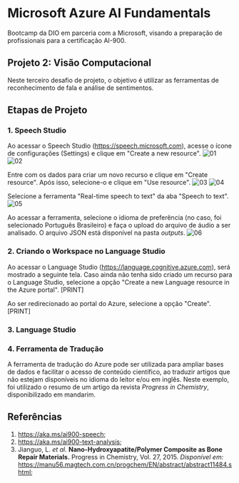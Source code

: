 # Microsoft Azure AI Fundamentals

Bootcamp da DIO em parceria com a Microsoft, visando a preparação de profissionais para a certificação AI-900.

## Projeto 2: Visão Computacional

Neste terceiro desafio de projeto, o objetivo é utilizar as ferramentas de reconhecimento de fala e análise de sentimentos. 

## Etapas de Projeto

### 1. Speech Studio

Ao acessar o Speech Studio (https://speech.microsoft.com), acesse o ícone de configurações (Settings) e clique em "Create a new resource".
![01](https://github.com/mkatzor36/dioBootcampAI900_projeto3/assets/54877987/e587e62b-b929-45a0-aa6f-c1d08c76d744)
![02](https://github.com/mkatzor36/dioBootcampAI900_projeto3/assets/54877987/8cd405ee-93ab-4314-8d02-46228a8c74fe)

Entre com os dados para criar um novo recurso e clique em "Create resource". Após isso, selecione-o e clique em "Use resource".
![03](https://github.com/mkatzor36/dioBootcampAI900_projeto3/assets/54877987/85b983b3-3e7a-48b3-aabe-537c840829a4)
![04](https://github.com/mkatzor36/dioBootcampAI900_projeto3/assets/54877987/1e1f03f0-d687-4d76-b92b-7bcb40c3eb22)

Selecione a ferramenta "Real-time speech to text" da aba "Speech to text".
![05](https://github.com/mkatzor36/dioBootcampAI900_projeto3/assets/54877987/917125ed-35c1-4951-b41b-5a33d7c75e20)

Ao acessar a ferramenta, selecione o idioma de preferência (no caso, foi selecionado Português Brasileiro) e faça o upload do arquivo de áudio a ser analisado. O arquivo JSON está disponível na pasta *outputs*.
![06](https://github.com/mkatzor36/dioBootcampAI900_projeto3/assets/54877987/542362cd-5c63-48ed-9c72-420c3162fe64)

### 2. Criando o Workspace no Language Studio

Ao acessar o Language Studio (https://language.cognitive.azure.com), será mostrado a seguinte tela. Caso ainda não tenha sido criado um recurso para o Language Studio, selecione a opção "Create a new Language resource in the Azure portal".
[PRINT]

Ao ser redirecionado ao portal do Azure, selecione a opção "Create".
[PRINT]





### 3. Language Studio

### 4. Ferramenta de Tradução

A ferramenta de tradução do Azure pode ser utilizada para ampliar bases de dados e facilitar o acesso de conteúdo científico, ao traduzir artigos que não estejam disponíveis no idioma do leitor e/ou em inglês. Neste exemplo, foi utilizado o resumo de um artigo da revista *Progress in Chemistry*, disponibilizado em mandarim.

## Referências

1. https://aka.ms/ai900-speech;
2. https://aka.ms/ai900-text-analysis;
3. Jianguo, L. *et al.* **Nano-Hydroxyapatite/Polymer Composite as Bone Repair Materials.** Progress in Chemistry, Vol. 27, 2015. *Disponível em:* https://manu56.magtech.com.cn/progchem/EN/abstract/abstract11484.shtml;
